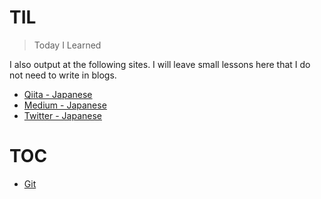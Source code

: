 # TIL
> Today I Learned

I also output at the following sites.
I will leave small lessons here that I do not need to write in blogs.

* [Qiita - Japanese](https://qiita.com/laqiiz)
* [Medium - Japanese](https://medium.com/@laqiiz)
* [Twitter - Japanese](https://twitter.com/laqiiz)


# TOC

* [Git](git.md)


